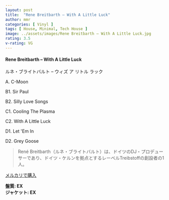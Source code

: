 ```yaml
---
layout: post
title:  "Rene Breitbarth – With A Little Luck"
author: mmr
categories: [ Vinyl ]
tags: [ House, Minimal, Tech House ]
image: ../assets/images/Rene Breitbarth – With A Little Luck.jpg
rating: 3.5
v-rating: VG
---
```


#### Rene Breitbarth – With A Little Luck

ルネ・ブライトバルト – ウィズ ア リトル ラック

A. C-Moon

B1. Sir Paul

B2. Silly Love Songs

C1. Cooling The Plasma

C2. With A Little Luck

D1. Let 'Em In

D2. Grey Goose

> René Breitbarth（ルネ・ブライトバルト）は、ドイツのDJ・プロデューサーであり、ドイツ・ケルンを拠点とするレーベルTreibstoffの創設者の1人。

[メルカリで購入](https://jp.mercari.com/item/m72520874169)

<div class="mt-4 mb-4 d-flex align-items-center">
<strong class="mr-1">盤質: EX</strong>
</div>
<div class="mt-4 mb-4 d-flex align-items-center">
<strong class="mr-1">ジャケット: EX</strong>
</div>
